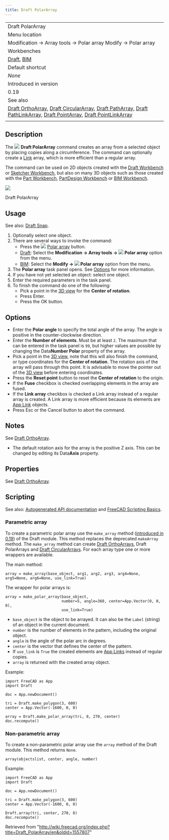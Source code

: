 ```yaml
---
title: Draft PolarArray
---
```


|                                                                                                                                                                                                                                                                                                                                                                                       |
| ------------------------------------------------------------------------------------------------------------------------------------------------------------------------------------------------------------------------------------------------------------------------------------------------------------------------------------------------------------------------------------- |
| Draft PolarArray                                                                                                                                                                                                                                                                                                                                                                      |
| Menu location                                                                                                                                                                                                                                                                                                                                                                         |
| Modification → Array tools → Polar array Modify → Polar array                                                                                                                                                                                                                                                                                                                         |
| Workbenches                                                                                                                                                                                                                                                                                                                                                                           |
| [Draft](/Draft_Workbench "Draft Workbench"), [BIM](/BIM_Workbench "BIM Workbench")                                                                                                                                                                                                                                                                                                    |
| Default shortcut                                                                                                                                                                                                                                                                                                                                                                      |
| _None_                                                                                                                                                                                                                                                                                                                                                                                |
| Introduced in version                                                                                                                                                                                                                                                                                                                                                                 |
| 0.19                                                                                                                                                                                                                                                                                                                                                                                  |
| See also                                                                                                                                                                                                                                                                                                                                                                              |
| [Draft OrthoArray](/Draft_OrthoArray "Draft OrthoArray"), [Draft CircularArray](/Draft_CircularArray "Draft CircularArray"), [Draft PathArray](/Draft_PathArray "Draft PathArray"), [Draft PathLinkArray](/Draft_PathLinkArray "Draft PathLinkArray"), [Draft PointArray](/Draft_PointArray "Draft PointArray"), [Draft PointLinkArray](/Draft_PointLinkArray "Draft PointLinkArray") |
|                                                                                                                                                                                                                                                                                                                                                                                       |

## Description

The ![](/images/Draft_PolarArray.svg) **Draft PolarArray** command creates an array from a selected object by placing copies along a circumference. The command can optionally create a [Link](/App_Link "App Link") array, which is more efficient than a regular array.

The command can be used on 2D objects created with the [Draft Workbench](/Draft_Workbench "Draft Workbench") or [Sketcher Workbench](/Sketcher_Workbench "Sketcher Workbench"), but also on many 3D objects such as those created with the [Part Workbench](/Part_Workbench "Part Workbench"), [PartDesign Workbench](/PartDesign_Workbench "PartDesign Workbench") or [BIM Workbench](/BIM_Workbench "BIM Workbench").

![](/images/Draft_PolarArray_example.png)

Draft PolarArray

## Usage

See also: [Draft Snap](/Draft_Snap "Draft Snap").

1. Optionally select one object.
2. There are several ways to invoke the command:
   - Press the ![](/images/Draft_PolarArray.svg) [Polar array](/Draft_PolarArray "Draft PolarArray") button.
   - [Draft](/Draft_Workbench "Draft Workbench"): Select the **Modification → Array tools → ![](/images/Draft_PolarArray.svg) Polar array** option from the menu.
   - [BIM](/BIM_Workbench "BIM Workbench"): Select the **Modify → ![](/images/Draft_PolarArray.svg) Polar array** option from the menu.
3. The **Polar array** task panel opens. See [Options](#Options) for more information.
4. If you have not yet selected an object: select one object.
5. Enter the required parameters in the task panel.
6. To finish the command do one of the following:
   - Pick a point in the [3D view](/3D_view "3D view") for the **Center of rotation**.
   - Press Enter.
   - Press the OK button.

## Options

- Enter the **Polar angle** to specify the total angle of the array. The angle is positive in the counter-clockwise direction.
- Enter the **Number of elements**. Must be at least `2`. The maximum that can be entered in the task panel is `99`, but higher values are possible by changing the Data**Number Polar** property of the array.
- Pick a point in the [3D view](/3D_view "3D view"), note that this will also finish the command, or type coordinates for the **Center of rotation**. The rotation axis of the array will pass through this point. It is advisable to move the pointer out of the [3D view](/3D_view "3D view") before entering coordinates.
- Press the **Reset point** button to reset the **Center of rotation** to the origin.
- If the **Fuse** checkbox is checked overlapping elements in the array are fused.
- If the **Link array** checkbox is checked a Link array instead of a regular array is created. A Link array is more efficient because its elements are [App Link](/App_Link "App Link") objects.
- Press Esc or the Cancel button to abort the command.

## Notes

See [Draft OrthoArray](/Draft_OrthoArray#Notes "Draft OrthoArray").

- The default rotation axis for the array is the positive Z axis. This can be changed by editing its Data**Axis** property.

## Properties

See [Draft OrthoArray](/Draft_OrthoArray#Properties "Draft OrthoArray").

## Scripting

See also: [Autogenerated API documentation](https://freecad.github.io/SourceDoc/) and [FreeCAD Scripting Basics](/FreeCAD_Scripting_Basics "FreeCAD Scripting Basics").

### Parametric array

To create a parametric polar array use the `make_array` method ([introduced in 0.19](/Release_notes_0.19 "Release notes 0.19")) of the Draft module. This method replaces the deprecated `makeArray` method. The `make_array` method can create [Draft OrthoArrays](/Draft_OrthoArray "Draft OrthoArray"), Draft PolarArrays and [Draft CircularArrays](/Draft_CircularArray "Draft CircularArray"). For each array type one or more wrappers are available.

The main method:

```
array = make_array(base_object, arg1, arg2, arg3, arg4=None, arg5=None, arg6=None, use_link=True)

```

The wrapper for polar arrays is:

```
array = make_polar_array(base_object,
                         number=5, angle=360, center=App.Vector(0, 0, 0),
                         use_link=True)

```

- `base_object` is the object to be arrayed. It can also be the `Label` (string) of an object in the current document.
- `number` is the number of elements in the pattern, including the original object.
- `angle` is the angle of the polar arc in degrees.
- `center` is the vector that defines the center of the pattern.
- If `use_link` is `True` the created elements are [App Links](/App_Link "App Link") instead of regular copies.
- `array` is returned with the created array object.

Example:

```
import FreeCAD as App
import Draft

doc = App.newDocument()

tri = Draft.make_polygon(3, 600)
center = App.Vector(-1600, 0, 0)

array = Draft.make_polar_array(tri, 8, 270, center)
doc.recompute()

```

### Non-parametric array

To create a non-parametric polar array use the `array` method of the Draft module. This method returns `None`.

```
array(objectslist, center, angle, number)

```

Example:

```
import FreeCAD as App
import Draft

doc = App.newDocument()

tri = Draft.make_polygon(3, 600)
center = App.Vector(-1600, 0, 0)

Draft.array(tri, center, 270, 8)
doc.recompute()

```

Retrieved from "<http://wiki.freecad.org/index.php?title=Draft_PolarArray/en&oldid=1557807>"
